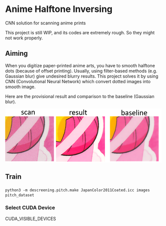# Anime Halftone Inversing

CNN solution for scanning anime prints

This project is still WIP, and its codes are extremely rough.
So they might not work properly.

## Aiming

When you digitize paper-printed anime arts, you have to smooth halftone dots (because of offset printing).
Usually, using filter-based methods (e.g. Gaussian blur) give undesired blurry results.
This project solves it by using CNN (Convolutional Neural Network) which convert dotted images into smooth image.

Here are the provisional result and comparison to the baseline (Gaussian blur).

![comparison](comparison.png)


## Train

###

```
python3 -m descreening.pitch.make JapanColor2011Coated.icc images pitch_dataset
```

### Select CUDA Device

CUDA_VISIBLE_DEVICES

